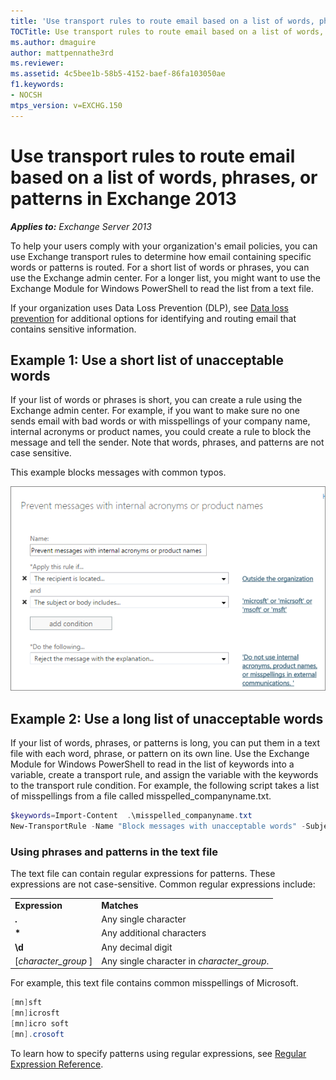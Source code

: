 ```yaml
---
title: 'Use transport rules to route email based on a list of words, phrases, or patterns: Exchange 2013 Help'
TOCTitle: Use transport rules to route email based on a list of words, phrases, or patterns
ms.author: dmaguire
author: mattpennathe3rd
ms.reviewer: 
ms.assetid: 4c5bee1b-58b5-4152-baef-86fa103050ae
f1.keywords:
- NOCSH
mtps_version: v=EXCHG.150
---
```


# Use transport rules to route email based on a list of words, phrases, or patterns in Exchange 2013

_**Applies to:** Exchange Server 2013_

To help your users comply with your organization's email policies, you can use Exchange transport rules to determine how email containing specific words or patterns is routed. For a short list of words or phrases, you can use the Exchange admin center. For a longer list, you might want to use the Exchange Module for Windows PowerShell to read the list from a text file.

If your organization uses Data Loss Prevention (DLP), see [Data loss prevention](data-loss-prevention-exchange-2013-help.md) for additional options for identifying and routing email that contains sensitive information.

## Example 1: Use a short list of unacceptable words
<a name="shortlist"> </a>

If your list of words or phrases is short, you can create a rule using the Exchange admin center. For example, if you want to make sure no one sends email with bad words or with misspellings of your company name, internal acronyms or product names, you could create a rule to block the message and tell the sender. Note that words, phrases, and patterns are not case sensitive.

This example blocks messages with common typos.

![Rule showing blocking a message based on text patterns](images/a8489cbb-be59-4890-ae30-1431703eeb88.png)

## Example 2: Use a long list of unacceptable words
<a name="longlist"> </a>

If your list of words, phrases, or patterns is long, you can put them in a text file with each word, phrase, or pattern on its own line. Use the Exchange Module for Windows PowerShell to read in the list of keywords into a variable, create a transport rule, and assign the variable with the keywords to the transport rule condition. For example, the following script takes a list of misspellings from a file called misspelled_companyname.txt.

```powershell
$keywords=Import-Content  .\misspelled_companyname.txt
New-TransportRule -Name "Block messages with unacceptable words" -SubjectOrBodyContainsWords $keywords -SentToScope "NotInOrganization" -RejectMessageReasonText "Do not use internal acronyms, product names, or misspellings in external communications."

```

### Using phrases and patterns in the text file

The text file can contain regular expressions for patterns. These expressions are not case-sensitive. Common regular expressions include:

|||
|:-----|:-----|
|**Expression**|**Matches**|
|**.**|Any single character|
|**\***|Any additional characters|
|**\d**|Any decimal digit|
|[*character_group* ]|Any single character in *character_group*.|

For example, this text file contains common misspellings of Microsoft.

```powershell
[mn]sft
[mn]icrosft
[mn]icro soft
[mn].crosoft

```

To learn how to specify patterns using regular expressions, see [Regular Expression Reference](https://docs.microsoft.com/dotnet/standard/base-types/regular-expression-language-quick-reference).
